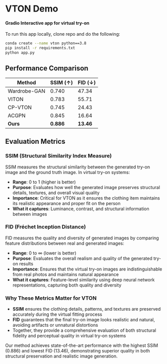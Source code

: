 # VTON Demo

#### Gradio Interactive app for virtual try-on

To run this app locally, clone repo and do the following:

```bash
conda create --name vton python==3.8
pip install -r requirements.txt
python app.py
```

## Performance Comparison

| Method       | SSIM (↑) | FID (↓)  |
|--------------|:---------|:---------|
| Wardrobe-GAN | 0.740    | 47.34    |
| VITON        | 0.783    | 55.71    |
| CP-VTON      | 0.745    | 24.43    |
| ACGPN        | 0.845    | 16.64    |
| **Ours**     | **0.886**| **13.46**|

## Evaluation Metrics

### SSIM (Structural Similarity Index Measure)
SSIM measures the structural similarity between the generated try-on image and the ground truth image. In virtual try-on systems:
- **Range**: 0 to 1 (higher is better)
- **Purpose**: Evaluates how well the generated image preserves structural details, textures, and overall visual quality
- **Importance**: Critical for VTON as it ensures the clothing item maintains its realistic appearance and proper fit on the person
- **What it captures**: Luminance, contrast, and structural information between images

### FID (Fréchet Inception Distance)
FID measures the quality and diversity of generated images by comparing feature distributions between real and generated images:
- **Range**: 0 to ∞ (lower is better)
- **Purpose**: Evaluates the overall realism and quality of the generated try-on results
- **Importance**: Ensures that the virtual try-on images are indistinguishable from real photos and maintains natural appearance
- **What it captures**: Feature-level similarity using deep neural network representations, capturing both quality and diversity

### Why These Metrics Matter for VTON
- **SSIM** ensures the clothing details, patterns, and textures are preserved accurately during the virtual fitting process
- **FID** guarantees that the final try-on image looks realistic and natural, avoiding artifacts or unnatural distortions
- Together, they provide a comprehensive evaluation of both structural fidelity and perceptual quality in virtual try-on systems

Our method achieves state-of-the-art performance with the highest SSIM (0.886) and lowest FID (13.46), demonstrating superior quality in both structural preservation and realistic image generation.
